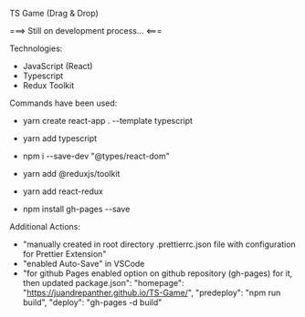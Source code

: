 TS Game (Drag & Drop)

===> Still on development process... <===

Technologies:

- JavaScript (React)
- Typescript
- Redux Toolkit

Commands have been used:

- yarn create react-app . --template typescript
- yarn add typescript
- npm i --save-dev "@types/react-dom"

- yarn add @reduxjs/toolkit
- yarn add react-redux

- npm install gh-pages --save

Additional Actions:

- "manually created in root directory .prettierrc.json file with configuration for Prettier Extension"
- "enabled Auto-Save" in VSCode
- "for github Pages enabled option on github repository (gh-pages) for it, then updated package.json":
  "homepage": "https://juandrepanther.github.io/TS-Game/",
  "predeploy": "npm run build",
  "deploy": "gh-pages -d build"
